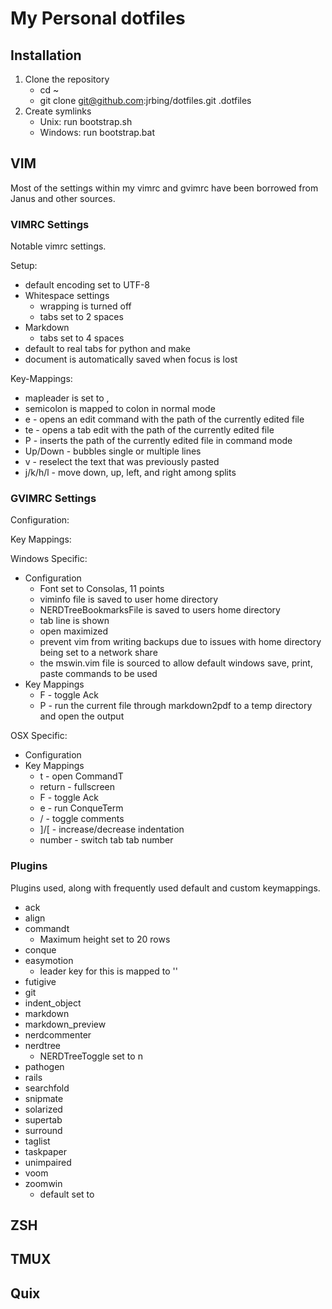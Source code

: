 # My Personal dotfiles #

## Installation ##

1. Clone the repository
    * cd ~
    * git clone git@github.com:jrbing/dotfiles.git .dotfiles
2. Create symlinks
    * Unix: run bootstrap.sh
    * Windows: run bootstrap.bat

## VIM ##
Most of the settings within my vimrc and gvimrc have been borrowed from
Janus and other sources.

### VIMRC Settings ###
Notable vimrc settings.

Setup:

* default encoding set to UTF-8
* Whitespace settings
    * wrapping is turned off
    * tabs set to 2 spaces
* Markdown
    * tabs set to 4 spaces
* default to real tabs for python and make
* document is automatically saved when focus is lost

Key-Mappings:

* mapleader is set to ,
* semicolon is mapped to colon in normal mode
* <leader>e - opens an edit command with the path of the currently
  edited file
* <leader>te - opens a tab edit with the path of the currently edited
  file
* <Ctrl>P - inserts the path of the currently edited file in command
  mode
* <Ctrl>Up/Down - bubbles single or multiple lines
* <leader>v - reselect the text that was previously pasted
* <Ctrl>j/k/h/l - move down, up, left, and right among splits

### GVIMRC Settings ###

Configuration:

Key Mappings:

Windows Specific:

* Configuration
    * Font set to Consolas, 11 points
    * viminfo file is saved to user home directory
    * NERDTreeBookmarksFile is saved to users home directory
    * tab line is shown
    * open maximized
    * prevent vim from writing backups due to issues with home directory
      being set to a network share
    * the mswin.vim file is sourced to allow default windows save,
      print, paste commands to be used
* Key Mappings
    * <Alt>F - toggle Ack
    * <Alt>P - run the current file through markdown2pdf to a temp
      directory and open the output

OSX Specific:

* Configuration
* Key Mappings
    * <Command>t - open CommandT
    * <Command>return - fullscreen
    * <Command>F - toggle Ack
    * <Command>e - run ConqueTerm
    * <Command>/ - toggle comments
    * <Command>]/[ - increase/decrease indentation
    * <Command>number - switch tab tab number

### Plugins ###
Plugins used, along with frequently used default and custom keymappings.

* ack
* align
* commandt
    * Maximum height set to 20 rows
* conque
* easymotion
    * leader key for this is mapped to '\'
* futigive
* git
* indent_object
* markdown
* markdown_preview
* nerdcommenter
* nerdtree
    * NERDTreeToggle set to <Leader>n
* pathogen
* rails
* searchfold
* snipmate
* solarized
* supertab
* surround
* taglist
* taskpaper
* unimpaired
* voom
* zoomwin
    * default set to <Leader><Leader>

## ZSH ##


## TMUX ##

## Quix ##
